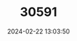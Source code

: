 ---
title: "30591"
category: "Clusia dukei"
draft: false
date: 2024-02-22 13:03:50
languages:
  Spanish; Castilian: ["Copé", "Copei"]
---